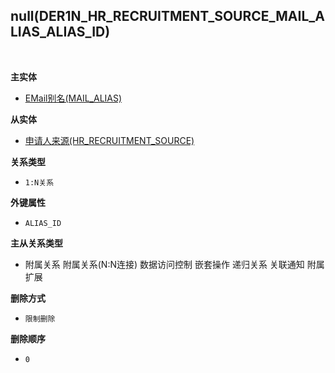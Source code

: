 ## null(DER1N_HR_RECRUITMENT_SOURCE_MAIL_ALIAS_ALIAS_ID) <!-- {docsify-ignore-all} -->



<br>
<p class="panel-title"><b>主实体</b></p>

* [EMail别名(MAIL_ALIAS)](module/mail/mail_alias)

<p class="panel-title"><b>从实体</b></p>

* [申请人来源(HR_RECRUITMENT_SOURCE)](module/hr/hr_recruitment_source)

<p class="panel-title"><b>关系类型</b></p>

* `1:N关系`

<p class="panel-title"><b>外键属性</b></p>

* `ALIAS_ID`

<p class="panel-title"><b>主从关系类型</b></p>

* <i class="fa fa-square"/></i> 附属关系 <i class="fa fa-square"/></i> 附属关系(N:N连接) <i class="fa fa-square"/></i> 数据访问控制 <i class="fa fa-square"/></i> 嵌套操作 <i class="fa fa-square"/></i> 递归关系 <i class="fa fa-square"/></i> 关联通知 <i class="fa fa-square"/></i> 附属扩展

<p class="panel-title"><b>删除方式</b></p>

* `限制删除`

<p class="panel-title"><b>删除顺序</b></p>

* `0`
